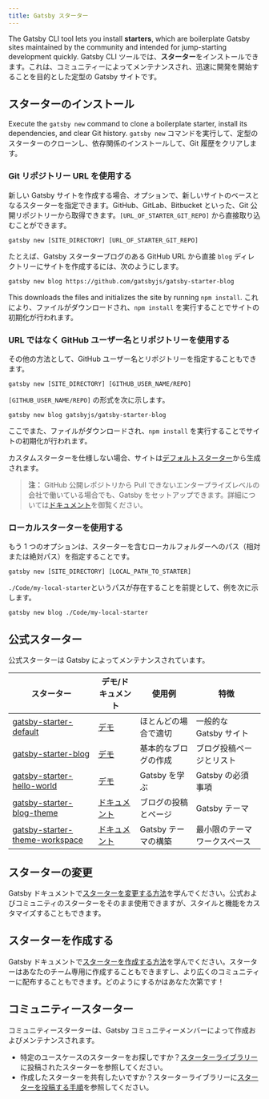 ```yaml
---
title: Gatsby スターター
---
```


The Gatsby CLI tool lets you install **starters**, which are boilerplate Gatsby sites maintained by the community and intended for jump-starting development quickly.
Gatsby CLI ツールでは、**スターター**をインストールできます。これは、コミュニティーによってメンテナンスされ、迅速に開発を開始することを目的とした定型の Gatsby サイトです。

## スターターのインストール

Execute the `gatsby new` command to clone a boilerplate starter, install its dependencies, and clear Git history.
`gatsby new` コマンドを実行して、定型のスターターのクローンし、依存関係のインストールして、Git 履歴をクリアします。

### Git リポジトリー URL を使用する

新しい Gatsby サイトを作成する場合、オプションで、新しいサイトのベースとなるスターターを指定できます。GitHub、GitLab、Bitbucket といった、Git 公開リポジトリーから取得できます。`[URL_OF_STARTER_GIT_REPO]` から直接取り込むことができます。

```shell
gatsby new [SITE_DIRECTORY] [URL_OF_STARTER_GIT_REPO]
```

たとえば、Gatsby スターターブログのある GitHub URL から直接 `blog` ディレクトリーにサイトを作成するには、次のようにします。

```shell
gatsby new blog https://github.com/gatsbyjs/gatsby-starter-blog
```

This downloads the files and initializes the site by running `npm install`.
これにより、ファイルがダウンロードされ、`npm install` を実行することでサイトの初期化が行われます。

### URL ではなく GitHub ユーザー名とリポジトリーを使用する

その他の方法として、GitHub ユーザー名とリポジトリーを指定することもできます。

```shell
gatsby new [SITE_DIRECTORY] [GITHUB_USER_NAME/REPO]
```

`[GITHUB_USER_NAME/REPO]` の形式を次に示します。

```shell
gatsby new blog gatsbyjs/gatsby-starter-blog
```

ここでまた、ファイルがダウンロードされ、`npm install` を実行することでサイトの初期化が行われます。

カスタムスターターを仕様しない場合、サイトは[デフォルトスターター](https://github.com/gatsbyjs/gatsby-starter-default)から生成されます。

> **注：** GitHub 公開レポジトリから Pull できないエンタープライズレベルの会社で働いている場合でも、Gatsby をセットアップできます。詳細については[ドキュメント](/docs/setting-up-gatsby-without-gatsby-new/)を御覧ください。

### ローカルスターターを使用する

もう 1 つのオプションは、スターターを含むローカルフォルダーへのパス（相対または絶対パス）を指定することです。

```shell
gatsby new [SITE_DIRECTORY] [LOCAL_PATH_TO_STARTER]
```

`./Code/my-local-starter`というパスが存在することを前提として、例を次に示します。

```shell
gatsby new blog ./Code/my-local-starter
```

## 公式スターター

公式スターターは Gatsby によってメンテナンスされています。

| スターター                                                                                   | デモ/ドキュメント                                            | 使用例               | 特徴                         |
| -------------------------------------------------------------------------------------------- | ------------------------------------------------------------ | -------------------- | ---------------------------- |
| [gatsby-starter-default](https://github.com/gatsbyjs/gatsby-starter-default)                 | [デモ](https://gatsby-starter-default-demo.netlify.com/)     | ほとんどの場合で適切 | 一般的な Gatsby サイト       |
| [gatsby-starter-blog](https://github.com/gatsbyjs/gatsby-starter-blog)                       | [デモ](https://gatsby-starter-blog-demo.netlify.com/)        | 基本的なブログの作成 | ブログ投稿ページとリスト     |
| [gatsby-starter-hello-world](https://github.com/gatsbyjs/gatsby-starter-hello-world)         | [デモ](https://gatsby-starter-hello-world-demo.netlify.com/) | Gatsby を学ぶ        | Gatsby の必須事項            |
| [gatsby-starter-blog-theme](https://github.com/gatsbyjs/gatsby-starter-blog-theme)           | [ドキュメント](/docs/themes/getting-started/)                | ブログの投稿とページ | Gatsby テーマ                |
| [gatsby-starter-theme-workspace](https://github.com/gatsbyjs/gatsby-starter-theme-workspace) | [ドキュメント](/docs/themes/building-themes/)                | Gatsby テーマの構築  | 最小限のテーマワークスペース |

## スターターの変更

Gatsby ドキュメントで[スターターを変更する方法](/docs/modifying-a-starter/)を学んでください。公式およびコミュニティのスターターをそのまま使用できますが、スタイルと機能をカスタマイズすることもできます。

## スターターを作成する

Gatsby ドキュメントで[スターターを作成する方法](/docs/creating-a-starter/)を学んでください。スターターはあなたのチーム専用に作成することもできますし、より広くのコミュニティーに配布することもできます。どのようにするかはあなた次第です！

## コミュニティースターター

コミュニティースターターは、Gatsby コミュニティーメンバーによって作成およびメンテナンスされます。

- 特定のユースケースのスターターをお探しですか？[スターターライブラリー](/starters/)に投稿されたスターターを参照してください。
- 作成したスターターを共有したいですか？スターターライブラリーに[スターターを投稿する手順](/contributing/submit-to-starter-library/)を参照してください。
